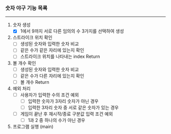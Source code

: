### 숫자 야구 기능 목록

---

1. 숫자 생성
    - [x]  1에서 9까지 서로 다른 임의의 수 3가지를 선택하여 생성
2. 스트라이크 위치 확인
    - [ ]  생성된 숫자와 입력한 숫자 비교
    - [ ]  같은 수가 같은 자리에 있는지 확인
    - [ ]  스트라이크 위치를 나타내는 index Return
3. 볼 개수 확인
    - [ ]  생성된 숫자와 입력한 숫자 비교
    - [ ]  같은 수가 다른 자리에 있는지 확인
    - [ ]  볼 개수 Return
4. 예외 처리
    - [ ]  사용자가 입력한 수의 조건 예외
        - [ ]  입력한 숫자가 3자리 숫자가 아닌 경우
        - [ ]  입력한 3자리 숫자 중 서로 같은 숫자가 있는 경우
    - [ ]  게임이 끝난 후 재시작/종료 구분값 입력 조건 예외
        - [ ]  1과 2 중 하나의 수가 아닌 경우
5. 프로그램 실행 (main)